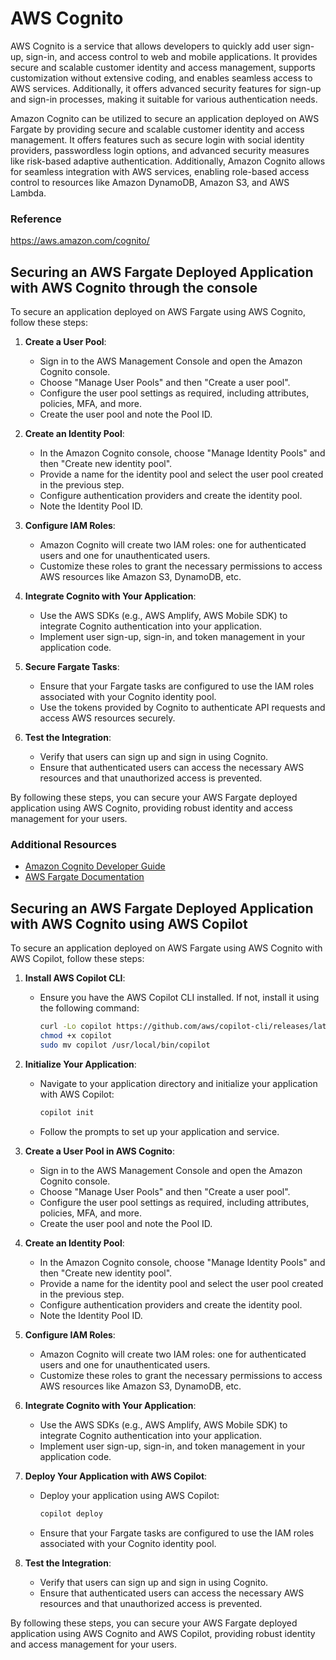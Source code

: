 # AWS Cognito
AWS Cognito is a service that allows developers to quickly add user sign-up, sign-in, and access control to web and mobile applications. It provides secure and scalable customer identity and access management, supports customization without extensive coding, and enables seamless access to AWS services. Additionally, it offers advanced security features for sign-up and sign-in processes, making it suitable for various authentication needs.

Amazon Cognito can be utilized to secure an application deployed on AWS Fargate by providing secure and scalable customer identity and access management. It offers features such as secure login with social identity providers, passwordless login options, and advanced security measures like risk-based adaptive authentication. Additionally, Amazon Cognito allows for seamless integration with AWS services, enabling role-based access control to resources like Amazon DynamoDB, Amazon S3, and AWS Lambda.

### Reference
https://aws.amazon.com/cognito/

## Securing an AWS Fargate Deployed Application with AWS Cognito through the console

To secure an application deployed on AWS Fargate using AWS Cognito, follow these steps:

1. **Create a User Pool**:
    - Sign in to the AWS Management Console and open the Amazon Cognito console.
    - Choose "Manage User Pools" and then "Create a user pool".
    - Configure the user pool settings as required, including attributes, policies, MFA, and more.
    - Create the user pool and note the Pool ID.

2. **Create an Identity Pool**:
    - In the Amazon Cognito console, choose "Manage Identity Pools" and then "Create new identity pool".
    - Provide a name for the identity pool and select the user pool created in the previous step.
    - Configure authentication providers and create the identity pool.
    - Note the Identity Pool ID.

3. **Configure IAM Roles**:
    - Amazon Cognito will create two IAM roles: one for authenticated users and one for unauthenticated users.
    - Customize these roles to grant the necessary permissions to access AWS resources like Amazon S3, DynamoDB, etc.

4. **Integrate Cognito with Your Application**:
    - Use the AWS SDKs (e.g., AWS Amplify, AWS Mobile SDK) to integrate Cognito authentication into your application.
    - Implement user sign-up, sign-in, and token management in your application code.

5. **Secure Fargate Tasks**:
    - Ensure that your Fargate tasks are configured to use the IAM roles associated with your Cognito identity pool.
    - Use the tokens provided by Cognito to authenticate API requests and access AWS resources securely.

6. **Test the Integration**:
    - Verify that users can sign up and sign in using Cognito.
    - Ensure that authenticated users can access the necessary AWS resources and that unauthorized access is prevented.

By following these steps, you can secure your AWS Fargate deployed application using AWS Cognito, providing robust identity and access management for your users.

### Additional Resources
- [Amazon Cognito Developer Guide](https://docs.aws.amazon.com/cognito/latest/developerguide/what-is-amazon-cognito.html)
- [AWS Fargate Documentation](https://docs.aws.amazon.com/AmazonECS/latest/developerguide/AWS_Fargate.html)

## Securing an AWS Fargate Deployed Application with AWS Cognito using AWS Copilot

To secure an application deployed on AWS Fargate using AWS Cognito with AWS Copilot, follow these steps:

1. **Install AWS Copilot CLI**:
    - Ensure you have the AWS Copilot CLI installed. If not, install it using the following command:
      ```sh
      curl -Lo copilot https://github.com/aws/copilot-cli/releases/latest/download/copilot-linux
      chmod +x copilot
      sudo mv copilot /usr/local/bin/copilot
      ```

2. **Initialize Your Application**:
    - Navigate to your application directory and initialize your application with AWS Copilot:
      ```sh
      copilot init
      ```
    - Follow the prompts to set up your application and service.

3. **Create a User Pool in AWS Cognito**:
    - Sign in to the AWS Management Console and open the Amazon Cognito console.
    - Choose "Manage User Pools" and then "Create a user pool".
    - Configure the user pool settings as required, including attributes, policies, MFA, and more.
    - Create the user pool and note the Pool ID.

4. **Create an Identity Pool**:
    - In the Amazon Cognito console, choose "Manage Identity Pools" and then "Create new identity pool".
    - Provide a name for the identity pool and select the user pool created in the previous step.
    - Configure authentication providers and create the identity pool.
    - Note the Identity Pool ID.

5. **Configure IAM Roles**:
    - Amazon Cognito will create two IAM roles: one for authenticated users and one for unauthenticated users.
    - Customize these roles to grant the necessary permissions to access AWS resources like Amazon S3, DynamoDB, etc.

6. **Integrate Cognito with Your Application**:
    - Use the AWS SDKs (e.g., AWS Amplify, AWS Mobile SDK) to integrate Cognito authentication into your application.
    - Implement user sign-up, sign-in, and token management in your application code.

7. **Deploy Your Application with AWS Copilot**:
    - Deploy your application using AWS Copilot:
      ```sh
      copilot deploy
      ```
    - Ensure that your Fargate tasks are configured to use the IAM roles associated with your Cognito identity pool.

8. **Test the Integration**:
    - Verify that users can sign up and sign in using Cognito.
    - Ensure that authenticated users can access the necessary AWS resources and that unauthorized access is prevented.

By following these steps, you can secure your AWS Fargate deployed application using AWS Cognito and AWS Copilot, providing robust identity and access management for your users.